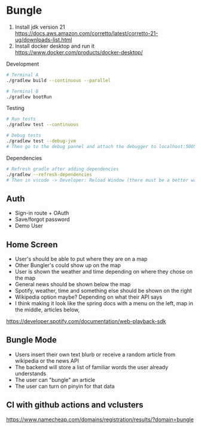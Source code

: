 # Bungle

1. Install jdk version 21 https://docs.aws.amazon.com/corretto/latest/corretto-21-ug/downloads-list.html
2. Install docker desktop and run it https://www.docker.com/products/docker-desktop/

Development

```bash
# Terminal A
./gradlew build --continuous --parallel 

# Terminal B
./gradlew bootRun
```

Testing

```bash
# Run tests
./gradlew test --continuous

# Debug tests
./gradlew test --debug-jvm
# Then go to the debug pannel and attach the debugger to localhost:5005
```

Dependencies

```bash
# Refresh gradle after adding dependencies
./gradlew --refresh-dependencies 
# Then in vscode -> Developer: Reload Window (there must be a better way lol)
```

## Auth

- Sign-in route + OAuth
- Save/forgot password
- Demo User

## Home Screen

- User's should be able to put where they are on a map
- Other Bungler's could show up on the map
- User is shown the weather and time depending on where they chose on the map
- General news should be shown below the map
- Spotify, weather, time and something else should be shown on the right
- Wikipedia option maybe? Depending on what their API says
- I think making it look like the spring docs with a menu on the left, map in the middle, articles below, 

https://developer.spotify.com/documentation/web-playback-sdk

## Bungle Mode

- Users insert their own text blurb or receive a random article from wikipedia or the news API
- The backend will store a list of familiar words the user already understands
- The user can "bungle" an article
- The user can turn on pinyin for that data

## CI with github actions and vclusters

https://www.namecheap.com/domains/registration/results/?domain=bungle
